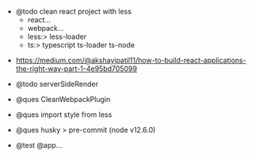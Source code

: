 - @todo clean react project with less
  - react...
  - webpack...
  - less:> less-loader
  - ts:> typescript ts-loader ts-node

* https://medium.com/@akshayjpatil11/how-to-build-react-applications-the-right-way-part-1-4e95bd705099

- @todo serverSideRender

- @ques CleanWebpackPlugin

* @ques import style from less

* @ques husky > pre-commit (node v12.6.0)

- @test @app...
